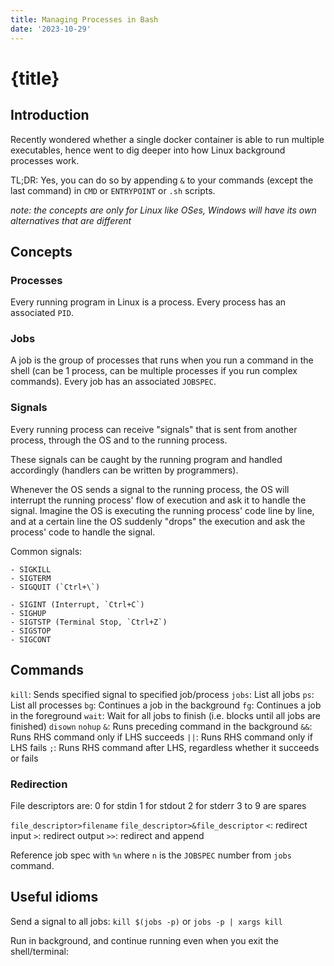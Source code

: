 ```yaml
---
title: Managing Processes in Bash
date: '2023-10-29'
---
```


# {title}

## Introduction

Recently wondered whether a single docker container is able to run multiple executables, hence went to dig deeper into how Linux background processes work.

TL;DR: Yes, you can do so by appending `&` to your commands (except the last command) in `CMD` or `ENTRYPOINT` or `.sh` scripts.

_note: the concepts are only for Linux like OSes, Windows will have its own alternatives that are different_

## Concepts

### Processes

Every running program in Linux is a process.
Every process has an associated `PID`.

### Jobs

A job is the group of processes that runs when you run a command in the shell
(can be 1 process, can be multiple processes if you run complex commands).
Every job has an associated `JOBSPEC`.

### Signals

Every running process can receive "signals" that is sent from another process, through the OS and to the running process.

These signals can be caught by the running program and handled accordingly (handlers can be written by programmers).

Whenever the OS sends a signal to the running process, the OS will interrupt the running process' flow of execution and ask it to handle the signal.
Imagine the OS is executing the running process' code line by line, and at a certain line the OS suddenly "drops" the execution and ask the process' code to handle the signal.

Common signals:

    - SIGKILL
    - SIGTERM
    - SIGQUIT (`Ctrl+\`)

    - SIGINT (Interrupt, `Ctrl+C`)
    - SIGHUP
    - SIGTSTP (Terminal Stop, `Ctrl+Z`)
    - SIGSTOP
    - SIGCONT

## Commands

`kill`: Sends specified signal to specified job/process
`jobs`: List all jobs
`ps`: List all processes
`bg`: Continues a job in the background
`fg`: Continues a job in the foreground
`wait`: Wait for all jobs to finish (i.e. blocks until all jobs are finished)
`disown`
`nohup`
`&`: Runs preceding command in the background
`&&`: Runs RHS command only if LHS succeeds
`||`: Runs RHS command only if LHS fails
`;`: Runs RHS command after LHS, regardless whether it succeeds or fails

### Redirection

File descriptors are:
0 for stdin
1 for stdout
2 for stderr
3 to 9 are spares

`file_descriptor>filename`
`file_descriptor>&file_descriptor`
`<`: redirect input
`>`: redirect output
`>>`: redirect and append

Reference job spec with `%n` where `n` is the `JOBSPEC` number from `jobs` command.

## Useful idioms

Send a signal to all jobs: `kill $(jobs -p)` or `jobs -p | xargs kill`

Run in background, and continue running even when you exit the shell/terminal:
